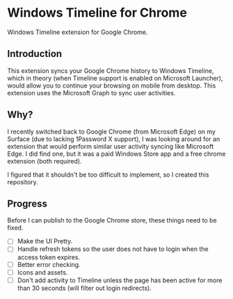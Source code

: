 # Windows Timeline for Chrome
Windows Timeline extension for Google Chrome.

## Introduction
This extension syncs your Google Chrome history to Windows Timeline, which in theory (when Timeline support is enabled on Microsoft Launcher), would allow you to continue your browsing on mobile from desktop. This extension uses the Microsoft Graph to sync user activities.

## Why?
I recently switched back to Google Chrome (from Microsoft Edge) on my Surface (due to lacking 1Password X support), I was looking around for an extension that would perform similar user activity syncing like Microsoft Edge. I did find one, but it was a paid Windows Store app and a free chrome extension (both required).

I figured that it shouldn't be too difficult to implement, so I created this repository.

## Progress
Before I can publish to the Google Chrome store, these things need to be fixed.

- [ ] Make the UI Pretty.
- [ ] Handle refresh tokens so the user does not have to login when the access token expires.
- [ ] Better error checking.
- [ ] Icons and assets.
- [ ] Don't add activity to Timeline unless the page has been active for more than 30 seconds (will filter out login redirects).